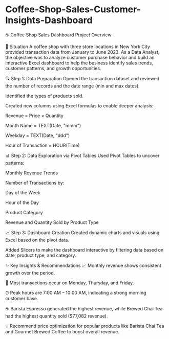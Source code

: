 # Coffee-Shop-Sales-Customer-Insights-Dashboard
☕ Coffee Shop Sales Dashboard
Project Overview

📌 Situation
A coffee shop with three store locations in New York City provided transaction data from January to June 2023. As a Data Analyst, the objective was to analyze customer purchase behavior and build an interactive Excel dashboard to help the business identify sales trends, customer patterns, and growth opportunities.

🔍 Step 1: Data Preparation
Opened the transaction dataset and reviewed the number of records and the date range (min and max dates).

Identified the types of products sold.

Created new columns using Excel formulas to enable deeper analysis:

Revenue = Price × Quantity

Month Name = TEXT(Date, "mmm")

Weekday = TEXT(Date, "ddd")

Hour of Transaction = HOUR(Time)

📊 Step 2: Data Exploration via Pivot Tables
Used Pivot Tables to uncover patterns:

Monthly Revenue Trends

Number of Transactions by:

Day of the Week

Hour of the Day

Product Category

Revenue and Quantity Sold by Product Type

📈 Step 3: Dashboard Creation
Created dynamic charts and visuals using Excel based on the pivot data.

Added Slicers to make the dashboard interactive by filtering data based on date, product type, and category.

✨ Key Insights & Recommendations
📈 Monthly revenue shows consistent growth over the period.

📅 Most transactions occur on Monday, Thursday, and Friday.

⏰ Peak hours are 7:00 AM – 10:00 AM, indicating a strong morning customer base.

☕ Barista Espresso generated the highest revenue, while Brewed Chai Tea had the highest quantity sold ($77,082 revenue).

💡 Recommend price optimization for popular products like Barista Chai Tea and Gourmet Brewed Coffee to boost overall revenue.

